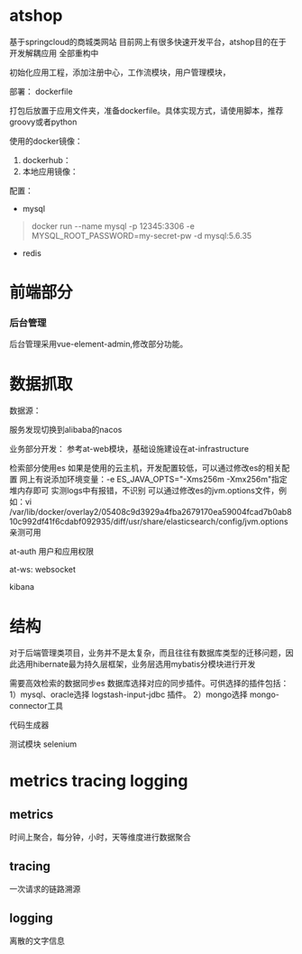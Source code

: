 # atshop
基于springcloud的商城类网站
目前网上有很多快速开发平台，atshop目的在于开发解耦应用
全部重构中

初始化应用工程，添加注册中心，工作流模块，用户管理模块，



部署：
dockerfile 

打包后放置于应用文件夹，准备dockerfile。具体实现方式，请使用脚本，推荐groovy或者python

使用的docker镜像：
1. dockerhub：
2. 本地应用镜像：

配置：
* mysql
> docker run --name mysql -p 12345:3306 -e MYSQL_ROOT_PASSWORD=my-secret-pw -d mysql:5.6.35
* redis

# 前端部分
### 后台管理
后台管理采用vue-element-admin,修改部分功能。

# 数据抓取
数据源：


服务发现切换到alibaba的nacos

业务部分开发：
参考at-web模块，基础设施建设在at-infrastructure

检索部分使用es
如果是使用的云主机，开发配置较低，可以通过修改es的相关配置
网上有说添加环境变量：-e ES_JAVA_OPTS="-Xms256m -Xmx256m"指定堆内存即可
实测logs中有报错，不识别
可以通过修改es的jvm.options文件，例如：vi /var/lib/docker/overlay2/05408c9d3929a4fba2679170ea59004fcad7b0ab810c992df41f6cdabf092935/diff/usr/share/elasticsearch/config/jvm.options
亲测可用


at-auth
用户和应用权限



at-ws:
websocket

kibana

# 结构
对于后端管理类项目，业务并不是太复杂，而且往往有数据库类型的迁移问题，因此选用hibernate最为持久层框架，业务层选用mybatis分模块进行开发

需要高效检索的数据同步es
数据库选择对应的同步插件。可供选择的插件包括：
1）mysql、oracle选择 logstash-input-jdbc 插件。
2）mongo选择 mongo-connector工具

代码生成器

测试模块
selenium 


# metrics  tracing  logging
## metrics
时间上聚合，每分钟，小时，天等维度进行数据聚合
## tracing
一次请求的链路溯源
## logging
离散的文字信息





















